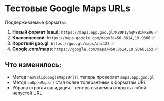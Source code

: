 # Тестовые Google Maps URLs

Поддерживаемые форматы:

1. **Новый формат (ваш)**: `https://maps.app.goo.gl/K8UP1yhqMYBikKER6` ✅
2. **Классический**: `https://maps.google.com/maps?q=50.0614,19.9366` ✅
3. **Короткий goo.gl**: `https://goo.gl/maps/abc123` ✅
4. **Google.com/maps**: `https://google.com/maps/@50.0614,19.9366,15z` ✅

## Что изменилось:
- Метод `hasValidGoogleMapsUrl()` теперь проверяет `maps.app.goo.gl`
- Метод `onOpenMaps()` стал более толерантным к форматам URL
- Убрана строгая валидация - теперь пытаемся открыть любой непустой URL